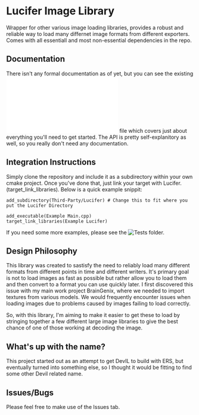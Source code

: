 # Lucifer Image Library
Wrapper for other various image loading libraries, provides a robust and reliable way to load many differnet image formats from different exporters. Comes with all essentiall and most non-essential dependencies in the repo.


## Documentation
 There isn't any formal documentation as of yet, but you can see the existing ![Example](Example/Example.cpp) file which covers just about everything you'll need to get started. The API is pretty self-explanitory as well, so you really don't need any documentation.


## Integration Instructions
Simply clone the repository and include it as a subdirectory within your own cmake project. Once you've done that, just link your target with Lucifer. (target_link_libraries). Below is a quick example snippit:
```
add_subdirectory(Third-Party/Lucifer) # Change this to fit where you put the Lucifer Directory

add_executable(Example Main.cpp)
target_link_libraries(Example Lucifer)
```
If you need some more examples, please see the ![Tests](Tests) folder. 

## Design Philosophy
This library was created to sastisfy the need to reliably load many different formats from different points in time and different writers. It's primary goal is not to load images as fast as possible but rather allow you to load them and then convert to a format you can use quickly later. I first discovered this issue with my main work project BrainGenix, where we needed to import textures from various models. We would frequently encounter issues when loading images due to problems caused by images failing to load correctly. 

So, with this library, I'm aiming to make it easier to get these to load by stringing together a few different large image libraries to give the best chance of one of those working at decoding the image.

## What's up with the name?
This project started out as an attempt to get DevIL to build with ERS, but eventually turned into something else, so I thought it would be fitting to find some other Devil related name.

## Issues/Bugs
Please feel free to make use of the Issues tab.

